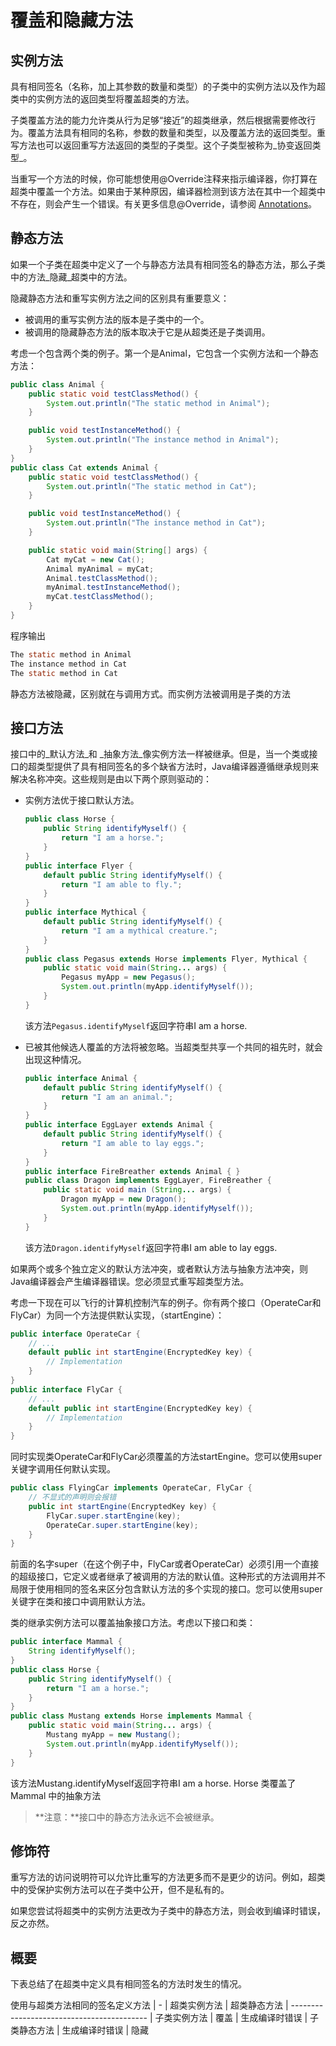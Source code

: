 # 覆盖和隐藏方法

## 实例方法
具有相同签名（名称，加上其参数的数量和类型）的子类中的实例方法以及作为超类中的实例方法的返回类型将覆盖超类的方法。

子类覆盖方法的能力允许类从行为足够“接近”的超类继承，然后根据需要修改行为。覆盖方法具有相同的名称，参数的数量和类型，以及覆盖方法的返回类型。重写方法也可以返回重写方法返回的类型的子类型。这个子类型被称为_协变返回类型_。

当重写一个方法的时候，你可能想使用@Override注释来指示编译器，你打算在超类中覆盖一个方法。如果由于某种原因，编译器检测到该方法在其中一个超类中不存在，则会产生一个错误。有关更多信息@Override，请参阅 [Annotations](/content/java/annotations/index.md)。

## 静态方法

如果一个子类在超类中定义了一个与静态方法具有相同签名的静态方法，那么子类中的方法_隐藏_超类中的方法。

隐藏静态方法和重写实例方法之间的区别具有重要意义：

* 被调用的重写实例方法的版本是子类中的一个。
* 被调用的隐藏静态方法的版本取决于它是从超类还是子类调用。

考虑一个包含两个类的例子。第一个是Animal，它包含一个实例方法和一个静态方法：

```java
public class Animal {
    public static void testClassMethod() {
        System.out.println("The static method in Animal");
    }

    public void testInstanceMethod() {
        System.out.println("The instance method in Animal");
    }
}
public class Cat extends Animal {
    public static void testClassMethod() {
        System.out.println("The static method in Cat");
    }

    public void testInstanceMethod() {
        System.out.println("The instance method in Cat");
    }

    public static void main(String[] args) {
        Cat myCat = new Cat();
        Animal myAnimal = myCat;
        Animal.testClassMethod();
        myAnimal.testInstanceMethod();
        myCat.testClassMethod();
    }
}
```
程序输出

```java
The static method in Animal
The instance method in Cat
The static method in Cat
```

静态方法被隐藏，区别就在与调用方式。而实例方法被调用是子类的方法


## 接口方法

接口中的_默认方法_和 _抽象方法_像实例方法一样被继承。但是，当一个类或接口的超类型提供了具有相同签名的多个缺省方法时，Java编译器遵循继承规则来解决名称冲突。这些规则是由以下两个原则驱动的：

* 实例方法优于接口默认方法。

    ```java
    public class Horse {
        public String identifyMyself() {
            return "I am a horse.";
        }
    }
    public interface Flyer {
        default public String identifyMyself() {
            return "I am able to fly.";
        }
    }
    public interface Mythical {
        default public String identifyMyself() {
            return "I am a mythical creature.";
        }
    }
    public class Pegasus extends Horse implements Flyer, Mythical {
        public static void main(String... args) {
            Pegasus myApp = new Pegasus();
            System.out.println(myApp.identifyMyself());
        }
    }
    ```
    该方法`Pegasus.identifyMyself`返回字符串I am a horse.

* 已被其他候选人覆盖的方法将被忽略。当超类型共享一个共同的祖先时，就会出现这种情况。
    ```java
    public interface Animal {
        default public String identifyMyself() {
            return "I am an animal.";
        }
    }
    public interface EggLayer extends Animal {
        default public String identifyMyself() {
            return "I am able to lay eggs.";
        }
    }
    public interface FireBreather extends Animal { }
    public class Dragon implements EggLayer, FireBreather {
        public static void main (String... args) {
            Dragon myApp = new Dragon();
            System.out.println(myApp.identifyMyself());
        }
    }
    ```
    该方法`Dragon.identifyMyself`返回字符串I am able to lay eggs.
    

如果两个或多个独立定义的默认方法冲突，或者默认方法与抽象方法冲突，则Java编译器会产生编译器错误。您必须显式重写超类型方法。
    
    
考虑一下现在可以飞行的计算机控制汽车的例子。你有两个接口（OperateCar和FlyCar）为同一个方法提供默认实现，（startEngine）：
    
```java
public interface OperateCar {
    // ...
    default public int startEngine(EncryptedKey key) {
        // Implementation
    }
}
public interface FlyCar {
    // ...
    default public int startEngine(EncryptedKey key) {
        // Implementation
    }
}
```

同时实现类OperateCar和FlyCar必须覆盖的方法startEngine。您可以使用super关键字调用任何默认实现。

```java
public class FlyingCar implements OperateCar, FlyCar {
    // 不显式的声明则会报错
    public int startEngine(EncryptedKey key) {
        FlyCar.super.startEngine(key);
        OperateCar.super.startEngine(key);
    }
}
```

前面的名字super（在这个例子中，FlyCar或者OperateCar）必须引用一个直接的超级接口，它定义或者继承了被调用的方法的默认值。这种形式的方法调用并不局限于使用相同的签名来区分包含默认方法的多个实现的接口。您可以使用super关键字在类和接口中调用默认方法。

类的继承实例方法可以覆盖抽象接口方法。考虑以下接口和类：

```java
public interface Mammal {
    String identifyMyself();
}
public class Horse {
    public String identifyMyself() {
        return "I am a horse.";
    }
}
public class Mustang extends Horse implements Mammal {
    public static void main(String... args) {
        Mustang myApp = new Mustang();
        System.out.println(myApp.identifyMyself());
    }
}
```
该方法Mustang.identifyMyself返回字符串I am a horse. Horse 类覆盖了Mammal 中的抽象方法

> **注意：**接口中的静态方法永远不会被继承。


## 修饰符

重写方法的访问说明符可以允许比重写的方法更多而不是更少的访问。例如，超类中的受保护实例方法可以在子类中公开，但不是私有的。

如果您尝试将超类中的实例方法更改为子类中的静态方法，则会收到编译时错误，反之亦然。

## 概要

下表总结了在超类中定义具有相同签名的方法时发生的情况。

使用与超类方法相同的签名定义方法
| -            | 超类实例方法	| 超类静态方法
| ------------------------------------------
| 子类实例方法	| 覆盖	| 生成编译时错误
| 子类静态方法	| 生成编译时错误	| 隐藏
